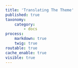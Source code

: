 ```yaml
---
title: 'Translating The Theme'
published: true
taxonomy:
    category:
        - docs
process:
    markdown: true
    twig: true
routable: true
cache_enable: true
visible: true
---
```

